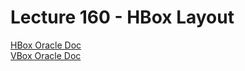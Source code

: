 # Lecture 160 - HBox Layout

[HBox Oracle Doc](https://docs.oracle.com/javase/8/javafx/api/javafx/scene/layout/HBox.html)<br/>
[VBox Oracle Doc](https://docs.oracle.com/javase/8/javafx/api/javafx/scene/layout/VBox.html)
